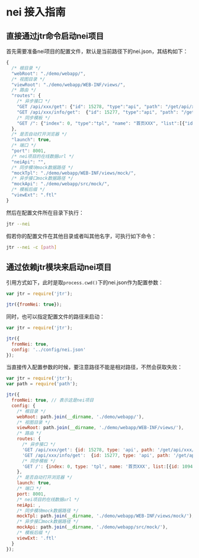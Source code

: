 # nei 接入指南

## 直接通过jtr命令启动nei项目

首先需要准备nei项目的配置文件，默认是当前路径下的nei.json，其结构如下：

```javascript
{
  /* 根目录 */
  "webRoot": "./demo/webapp/",
  /* 视图目录 */
  "viewRoot": "./demo/webapp/WEB-INF/views/",
  /* 路由 */
  "routes": {
    /* 异步接口 */
    "GET /api/xxx/get": {"id": 15278, "type":"api", "path": "/get/api/xxx/get"},
    "GET /api/xxx/info/get":  {"id": 15277, "type":"api", "path": "/get/api/xxx/info/get"},
    /* 同步模板 */
    "GET /": {"index": 0, "type":"tpl", "name": "首页XXX", "list":[{"id": 10947, "path": "index"}]}
  },
  /* 是否自动打开浏览器 */
  "launch": true,
  /* 端口 */
  "port": 8001,
  /* nei项目的在线数据url */
  "neiApi": "",
  /* 同步模块mock数据路径 */
  "mockTpl": "./demo/webapp/WEB-INF/views/mock/",
  /* 异步接口mock数据路径 */
  "mockApi": "./demo/webapp/src/mock/",
  /* 模板后缀 */
  "viewExt": ".ftl"
}
```

然后在配置文件所在目录下执行：

```bash
jtr --nei
```

假若你的配置文件在其他目录或者叫其他名字，可执行如下命令：

```bash
jtr --nei -c [path]
```

## 通过依赖jtr模块来启动nei项目

引用方式如下，此时是取`process.cwd()`下的nei.json作为配置参数：

```javascript
var jtr = require('jtr');

jtr({fromNei: true});
```

同时，也可以指定配置文件的路径来启动：

```javascript
var jtr = require('jtr');

jtr({
  fromNei: true,
  config: '../config/nei.json'
});
```

当直接传入配置参数的时候，要注意路径不能是相对路径，不然会获取失败：

```javascript
var jtr = require('jtr');
var path = require('path');

jtr({
  fromNei: true, // 表示这是nei项目
  config: {
    /* 根目录 */
    webRoot: path.join(__dirname, './demo/webapp/'),
    /* 视图目录 */
    viewRoot: path.join(__dirname, './demo/webapp/WEB-INF/views/'),
    /* 路由 */
    routes: {
      /* 异步接口 */
      'GET /api/xxx/get': {id: 15278, type: 'api', path: '/get/api/xxx/get'},
      'GET /api/xxx/info/get':  {id: 15277, type: 'api', path: '/get/api/xxx/info/get'},
      /* 同步模板 */
      'GET /': {index: 0, type: 'tpl', name: '首页XXX', list:[{id: 10947, path: 'index'}]}
    },
    /* 是否自动打开浏览器 */
    launch: true,
    /* 端口 */
    port: 8001,
    /* nei项目的在线数据url */
    neiApi: ,
    /* 同步模块mock数据路径 */
    mockTpl: path.join(__dirname, './demo/webapp/WEB-INF/views/mock/'),
    /* 异步接口mock数据路径 */
    mockApi: path.join(__dirname, './demo/webapp/src/mock/'),
    /* 模板后缀 */
    viewExt: '.ftl'
  }
});
```
